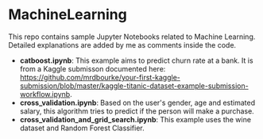 # MachineLearning
This repo contains sample Jupyter Notebooks related to Machine Learning. Detailed explanations are added by me as comments inside the code.
- **catboost.ipynb**: This example aims to predict churn rate at a bank. It is from a Kaggle submisson documented here: https://github.com/mrdbourke/your-first-kaggle-submission/blob/master/kaggle-titanic-dataset-example-submission-workflow.ipynb. 
- **cross_validation.ipynb**: Based on the user's gender, age and estimated salary, this algorithm tries to predict if the person will make a purchase. 
- **cross_validation_and_grid_search.ipynb**: This example uses the wine dataset and Random Forest Classifier.
